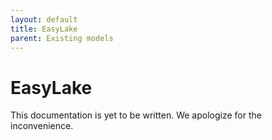 ```yaml
---
layout: default
title: EasyLake
parent: Existing models
---
```


# EasyLake

This documentation is yet to be written. We apologize for the inconvenience.